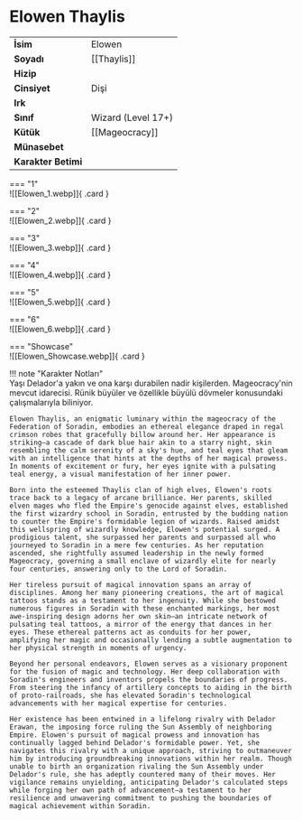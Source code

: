 # Elowen Thaylis  
  
<div class="grid" markdown>  
  
|  |  |  
|---|---|  
| **İsim** | Elowen |  
| **Soyadı** | [[Thaylis]] |  
| **Hizip** |  |  
| **Cinsiyet** | Dişi |  
| **Irk** |  |  
| **Sınıf** | Wizard (Level 17+) |  
| **Kütük** | [[Mageocracy]] |  
| **Münasebet** |  |  
| **Karakter Betimi** |  |  
  
  
=== "1"  
	![[Elowen_1.webp]]{ .card }  
  
=== "2"  
	![[Elowen_2.webp]]{ .card }  
  
=== "3"  
	![[Elowen_3.webp]]{ .card }  
  
=== "4"  
	![[Elowen_4.webp]]{ .card }  
  
=== "5"  
	![[Elowen_5.webp]]{ .card }  
  
=== "6"  
	![[Elowen_6.webp]]{ .card }  
  
=== "Showcase"  
	![[Elowen_Showcase.webp]]{ .card }  
  
</div>  
  
!!! note "Karakter Notları"  
	Yaşı Delador'a yakın ve ona karşı durabilen nadir kişilerden. Mageocracy'nin mevcut idarecisi. Rünik büyüler ve özellikle büyülü dövmeler konusundaki çalışmalarıyla biliniyor.  
	  
	Elowen Thaylis, an enigmatic luminary within the mageocracy of the Federation of Soradin, embodies an ethereal elegance draped in regal crimson robes that gracefully billow around her. Her appearance is striking—a cascade of dark blue hair akin to a starry night, skin resembling the calm serenity of a sky's hue, and teal eyes that gleam with an intelligence that hints at the depths of her magical prowess. In moments of excitement or fury, her eyes ignite with a pulsating teal energy, a visual manifestation of her inner power.  
	  
	Born into the esteemed Thaylis clan of high elves, Elowen's roots trace back to a legacy of arcane brilliance. Her parents, skilled elven mages who fled the Empire's genocide against elves, established the first wizardry school in Soradin, entrusted by the budding nation to counter the Empire's formidable legion of wizards. Raised amidst this wellspring of wizardly knowledge, Elowen's potential surged. A prodigious talent, she surpassed her parents and surpassed all who journeyed to Soradin in a mere few centuries. As her reputation ascended, she rightfully assumed leadership in the newly formed Mageocracy, governing a small enclave of wizardly elite for nearly four centuries, answering only to the Lord of Soradin.  
	  
	Her tireless pursuit of magical innovation spans an array of disciplines. Among her many pioneering creations, the art of magical tattoos stands as a testament to her ingenuity. While she bestowed numerous figures in Soradin with these enchanted markings, her most awe-inspiring design adorns her own skin—an intricate network of pulsating teal tattoos, a mirror of the energy that dances in her eyes. These ethereal patterns act as conduits for her power, amplifying her magic and occasionally lending a subtle augmentation to her physical strength in moments of urgency.  
	  
	Beyond her personal endeavors, Elowen serves as a visionary proponent for the fusion of magic and technology. Her deep collaboration with Soradin's engineers and inventors propels the boundaries of progress. From steering the infancy of artillery concepts to aiding in the birth of proto-railroads, she has elevated Soradin's technological advancements with her magical expertise for centuries.  
	  
	Her existence has been entwined in a lifelong rivalry with Delador Erawan, the imposing force ruling the Sun Assembly of neighboring Empire. Elowen's pursuit of magical prowess and innovation has continually lagged behind Delador's formidable power. Yet, she navigates this rivalry with a unique approach, striving to outmaneuver him by introducing groundbreaking innovations within her realm. Though unable to birth an organization rivaling the Sun Assembly under Delador's rule, she has adeptly countered many of their moves. Her vigilance remains unyielding, anticipating Delador's calculated steps while forging her own path of advancement—a testament to her resilience and unwavering commitment to pushing the boundaries of magical achievement within Soradin.   
